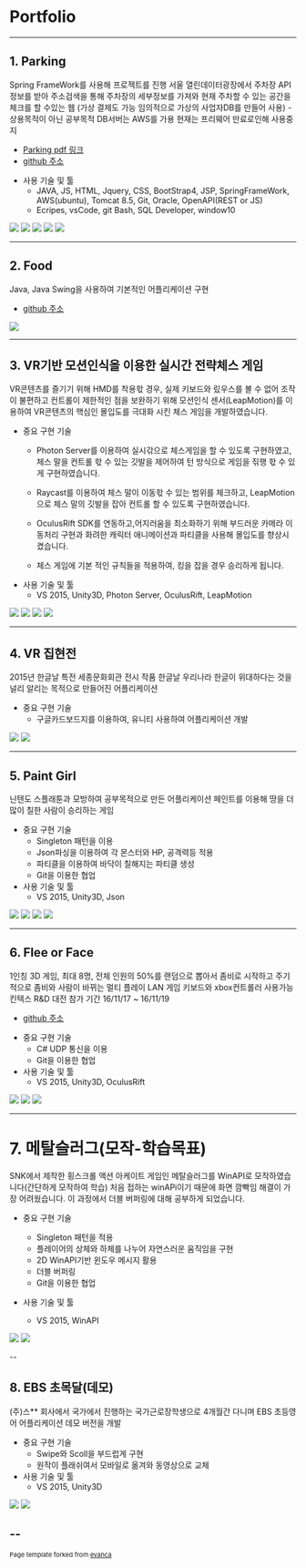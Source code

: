 # Portfolio

---

## 1. Parking
Spring FrameWork를 사용해 프로젝트를 진행
서울 열린데이터광장에서 주차장 API 정보를 받아 주소검색을 통해 주차장의 세부정보를 가져와 현재 주차할 수 있는 공간을 체크를 할 수있는 웹
(가상 결제도 가능 임의적으로 가상의 사업자DB를 만들어 사용) - 상용목적이 아닌 공부목적
DB서버는 AWS를 가용 현재는 프리웨어 만료로인해 사용중지

* [Parking pdf 링크](https://github.com/YoonYeoSong/YoonYeoSong.github.io/blob/master/pdf/Semi-Project.pdf)
* [github 주소](https://github.com/YoonYeoSong/ParkingSpring)

- 사용 기술 및 툴
  - JAVA, JS, HTML, Jquery, CSS, BootStrap4, JSP, SpringFrameWork, AWS(ubuntu), Tomcat 8.5, Git, Oracle, OpenAPI(REST or JS)
  - Ecripes, vsCode, git Bash, SQL Developer, window10
<img src="images/mainPage.png?raw=true"/>
<img src="images/searchPage.png?raw=true"/>
<img src="images/reviewPage.png?raw=true"/>
<img src="images/myPage1.png?raw=true"/>
<img src="images/myPage2.png?raw=true"/>

---


## 2. Food

Java, Java Swing을 사용하여 기본적인 어플리케이션 구현
* [github 주소](https://github.com/YoonYeoSong/food_KH)
<img src="images/food.gif?raw=true"/>

---
## 3. VR기반 모션인식을 이용한 실시간 전략체스 게임
VR콘텐츠를 즐기기 위해 HMD를 착용핛 경우, 실제 키보드와 맀우스를 볼 수 없어 조작이 불편하고 컨트롤이 제한적인 점을 보완하기 위해 모션인식 센서(LeapMotion)를 이용하여 VR콘텐츠의 핵심인 몰입도를 극대화 시킨 체스 게임을 개발하였습니다. 

- 중요 구현 기술
  - Photon Server를 이용하여 실시갂으로 체스게임을 할 수 있도록 구현하였고, 체스 말을 컨트롤 핛 수 있는 깃발을 제어하여 턴 방식으로 게임을 짂행 핛 수 있게 구현하였습니다.
  - Raycast를 이용하여 체스 말이 이동핛 수 있는 범위를 체크하고, LeapMotion으로 체스 말의 깃발을 잡아 컨트롤 할 수 있도록 구현하였습니다. 
 
  - OculusRift SDK를 연동하고,어지러움을 최소화하기 위해 부드러운 카메라 이동처리 구현과 화려한 캐릭터 애니메이션과 파티클을 사용해 몰입도를 향상시켰습니다. 
   - 체스 게임에 기본 적인 규칙들을 적용하여, 킹을 잡을 경우 승리하게 됩니다. 
- 사용 기술 및 툴
  - VS 2015, Unity3D, Photon Server, OculusRift, LeapMotion

<img src="images/c0.png?raw=true"/>
<img src="images/c1.png?raw=true"/>
<img src="images/c3.png?raw=true"/>
<img src="images/ccc.gif?raw=true"/>


---
## 4. VR 집현전
2015년 한글날 특전 세종문화회관 전시 작품
한글날 우리나라 한글이 위대하다는 것을 널리 알리는 목적으로 만들어진 어플리케이션
- 중요 구현 기술
  - 구글카드보드지를 이용하여, 유니티 사용하여 어플리케이션 개발 
  
<img src="images/vrPro1.PNG?raw=true"/>
<img src="images/vrPro2.png?raw=true"/>

---
## 5. Paint Girl
닌텐도 스플래툰과 모방하여 공부목적으로 만든 어플리케이션
페인트를 이용해 땅을 더 많이 칠한 사람이 승리하는 게임

- 중요 구현 기술
  - Singleton 패턴을 이용
  - Json파싱을 이용하여 각 몬스터와 HP, 공격력등 적용
  - 파티클을 이용하여 바닥이 칠해지는 파티클 생성
  - Git을 이용한 협업
- 사용 기술 및 툴
  - VS 2015, Unity3D, Json
  
<img src="images/p1.png?raw=true"/>
<img src="images/p2.png?raw=true"/>
<img src="images/p3.png?raw=true"/>
<img src="images/paintG.gif?raw=true"/>

---
## 6. Flee or Face
1인칭 3D 게임, 최대 8명, 전체 인원의 50%를 랜덤으로 뽑아서 좀비로 시작하고 주기적으로 좀비와 사람이 바뀌는 멀티 플레이 LAN 게임
키보드와 xbox컨트롤러 사용가능
킨텍스 R&D 대전 참가 기간 16/11/17 ~ 16/11/19
* [github 주소](https://github.com/OhRockInJourney/FleeOrFace)

- 중요 구현 기술
  - C# UDP 통신을 이용
  - Git을 이용한 협업
- 사용 기술 및 툴
  - VS 2015, Unity3D, OculusRift

<img src="images/f0.png?raw=true"/>
<img src="images/f1.png?raw=true"/>
<img src="images/fg.gif?raw=true"/>

---
# 7. 메탈슬러그(모작-학습목표)
SNK에서 제작한 횡스크롤 액션 아케이트 게임인 메탈슬러그를 WinAPI로 모작하였습니다(간단하게 모작하여 학습)
처음 접하는 winAPi이기 때문에 화면 깜빡임 해결이 가장 어려웠습니다. 이 과정에서 더블 버퍼링에 대해 공부하게 되었습니다.

- 중요 구현 기술
  - Singleton 패턴을 적용
  - 플레이어의 상체와 하체를 나누어 자연스러운 움직임을 구현
  - 2D WinAPI기반 윈도우 메시지 활용
  - 더블 버퍼링
  - Git을 이용한 협업
  
- 사용 기술 및 툴
  - VS 2015, WinAPI

<img src="images/metal.png?raw=true"/>
<img src="images/metal1.png?raw=true"/>

--
## 8. EBS 초목달(데모)
(주)스** 회사에서 국가에서 진행하는 국가근로장학생으로 4개월간 다니며 EBS 초등영어 어플리케이션 데모 버전을 개발

- 중요 구현 기술
  - Swipe와 Scoll을 부드럽게 구현
  - 원작이 플래쉬여서 모바일로 옮겨와 동영상으로 교체
- 사용 기술 및 툴
  - VS 2015, Unity3D


<img src="images/eng1.png?raw=true"/>
<img src="images/eng2.png?raw=true"/>

--
---
<p style="font-size:11px">Page template forked from <a href="https://github.com/evanca/quick-portfolio">evanca</a></p>
<!-- Remove above link if you don't want to attibute -->
